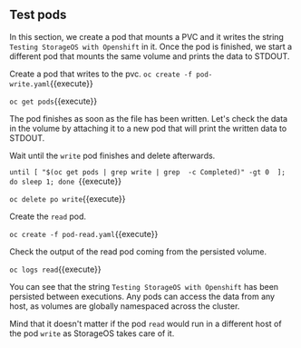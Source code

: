 ## Test pods

In this section, we create a pod that mounts a PVC and it writes the string `Testing StorageOS with Openshift` in it. Once the pod is finished, we start a different pod that mounts
the same volume and prints the data to STDOUT.

Create a pod that writes to the pvc. 
`oc create -f pod-write.yaml`{{execute}}

`oc get pods`{{execute}}

The pod finishes as soon as the file has been written. Let's check the data in the volume by attaching it to a new pod that will print the  written data to STDOUT.

Wait until the `write` pod finishes and delete afterwards.

`until [ "$(oc get pods | grep write | grep  -c Completed)" -gt 0  ]; do sleep 1; done `{{execute}}

`oc delete po write`{{execute}}

Create the `read` pod. 

`oc create -f pod-read.yaml`{{execute}}

Check the output of the read pod coming from the persisted volume.

`oc logs read`{{execute}}

You can see that the string `Testing StorageOS with Openshift` has been persisted between executions. Any pods can access the data from any host, as volumes are globally namespaced across the cluster.

Mind that it doesn't matter if the pod `read` would run in a different host of the pod `write` as StorageOS takes care of it.
